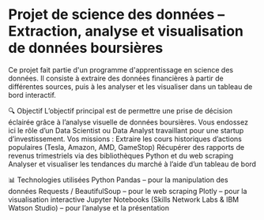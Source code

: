 # Projet de science des données – Extraction, analyse et visualisation de données boursières 

Ce projet fait partie d'un programme d'apprentissage en science des données. Il consiste à extraire des données financières à partir de différentes sources, puis à les analyser et les visualiser dans un tableau de bord interactif.

🔍 Objectif
L’objectif principal est de permettre une prise de décision éclairée grâce à l’analyse visuelle de données boursières. Vous endossez ici le rôle d’un Data Scientist ou Data Analyst travaillant pour une startup d’investissement. Vos missions :
Extraire les cours historiques d’actions populaires (Tesla, Amazon, AMD, GameStop)
Récupérer des rapports de revenus trimestriels via des bibliothèques Python et du web scraping
Analyser et visualiser les tendances du marché à l’aide d’un tableau de bord

📊 Technologies utilisées
Python
Pandas – pour la manipulation des données
Requests / BeautifulSoup – pour le web scraping
Plotly – pour la visualisation interactive
Jupyter Notebooks (Skills Network Labs & IBM Watson Studio) – pour l’analyse et la présentation
